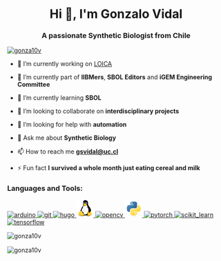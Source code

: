 <h1 align="center">Hi 👋, I'm Gonzalo Vidal</h1>
<h3 align="center">A passionate Synthetic Biologist from Chile</h3>

<p align="left"> <a href="https://twitter.com/gonza10v" target="blank"><img src="https://img.shields.io/twitter/follow/gonza10v?logo=twitter&style=for-the-badge" alt="gonza10v" /></a> </p>

- 🔭 I’m currently working on [LOICA](https://github.com/SynBioUC/LOICA)

- 🐳  I’m currently part of **IIBMers**, **SBOL Editors** and **iGEM Engineering Committee**

- 🌱 I’m currently learning **SBOL**

- 👯 I’m looking to collaborate on **interdisciplinary projects**

- 🤝 I’m looking for help with **automation**

- 💬 Ask me about **Synthetic Biology**

- 📫 How to reach me **gsvidal@uc.cl**

- ⚡ Fun fact **I survived a whole month just eating cereal and milk**


<h3 align="left">Languages and Tools:</h3>
<p align="left"> <a href="https://www.arduino.cc/" target="_blank"> <img src="https://cdn.worldvectorlogo.com/logos/arduino-1.svg" alt="arduino" width="40" height="40"/> </a> <a href="https://git-scm.com/" target="_blank"> <img src="https://www.vectorlogo.zone/logos/git-scm/git-scm-icon.svg" alt="git" width="40" height="40"/> </a> <a href="https://gohugo.io/" target="_blank"> <img src="https://api.iconify.design/logos-hugo.svg" alt="hugo" width="40" height="40"/> </a> <a href="https://www.linux.org/" target="_blank"> <img src="https://raw.githubusercontent.com/devicons/devicon/master/icons/linux/linux-original.svg" alt="linux" width="40" height="40"/> </a> <a href="https://opencv.org/" target="_blank"> <img src="https://www.vectorlogo.zone/logos/opencv/opencv-icon.svg" alt="opencv" width="40" height="40"/> </a> <a href="https://www.python.org" target="_blank"> <img src="https://raw.githubusercontent.com/devicons/devicon/master/icons/python/python-original.svg" alt="python" width="40" height="40"/> </a> <a href="https://pytorch.org/" target="_blank"> <img src="https://www.vectorlogo.zone/logos/pytorch/pytorch-icon.svg" alt="pytorch" width="40" height="40"/> </a> <a href="https://scikit-learn.org/" target="_blank"> <img src="https://upload.wikimedia.org/wikipedia/commons/0/05/Scikit_learn_logo_small.svg" alt="scikit_learn" width="40" height="40"/> </a> <a href="https://www.tensorflow.org" target="_blank"> <img src="https://www.vectorlogo.zone/logos/tensorflow/tensorflow-icon.svg" alt="tensorflow" width="40" height="40"/> </a> </p>

<p><img align="center" src="https://github-readme-stats.vercel.app/api/top-langs?username=gonza10v&show_icons=true&locale=en&layout=compact" alt="gonza10v" /></p>

<p><img align="center" src="https://github-readme-streak-stats.herokuapp.com/?user=gonza10v&" alt="gonza10v" /></p>
